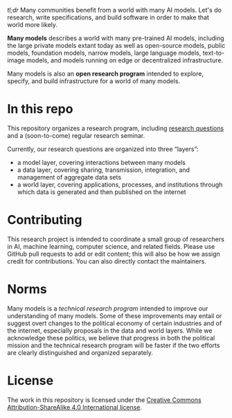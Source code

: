 _tl;dr_ Many communities benefit from a world with many AI models. Let's do research, write specifications, and build software in order to make that world more likely.

**Many models** describes a world with many pre-trained AI models, including the large private models extant today as well as open-source models, public models, foundation models, narrow models, large language models, text-to-image models, and models running on edge or decentralized infrastructure.

Many models is also an **open research program** intended to explore, specify, and build infrastructure for a world of many models.

# In this repo
This repository organizes a research program, including [research questions](./RQs.md) and a (soon-to-come) regular research seminar.

Currently, our research questions are organized into three “layers”: 
- a model layer, covering interactions between many models
- a data layer, covering sharing, transmission, integration, and management of aggregate data sets
- a world layer, covering applications, processes, and institutions through which data is generated and then published on the internet

# Contributing 
This research project is intended to coordinate a small group of researchers in AI, machine learning, computer science, and related fields. Please use GitHub pull requests to add or edit content; this will also be how we assign credit for contributions. You can also directly contact the maintainers.

# Norms
Many models is a *technical research program* intended to improve our understanding of many models. Some of these improvements may entail or suggest overt changes to the political economy of certain industries and of the internet, especially proposals in the data and world layers. While we acknowledge these politics, we believe that progress in both the political mission and the technical research program will be faster if the two efforts are clearly distinguished and organized separately.

# License

The work in this repository is licensed under the [Creative Commons Attribution-ShareAlike 4.0 International license](https://creativecommons.org/licenses/by-sa/4.0/).
